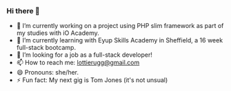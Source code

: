 ### Hi there 👋


- 🔭 I’m currently working on a project using PHP slim framework as part of my studies with iO Academy.
- 🌱 I’m currently learning with Eyup Skills Academy in Sheffield, a 16 week full-stack bootcamp.
- 🤔 I’m looking for a job as a full-stack developer!
- 📫 How to reach me: lottierugg@gmail.com
- 😄 Pronouns: she/her.
- ⚡ Fun fact: My next gig is Tom Jones (it's not unsual)

